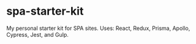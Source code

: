 # spa-starter-kit
My personal starter kit for SPA sites. Uses: React, Redux, Prisma, Apollo, Cypress, Jest, and Gulp.
